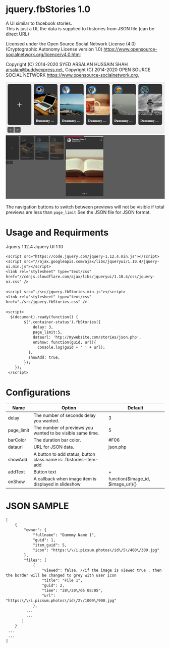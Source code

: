 # jquery.fbStories 1.0

A UI similar to facebook stories.  
This is just a UI, the data is supplied to fbstories from JSON file (can be direct URL)

Licensed under the Open Source Social Network License (4.0) (Cryptographic Autonomy License version 1.0)
https://www.opensource-socialnetwork.org/licence/v4.0.html

Copyright (C) 2014-2020 SYED ARSALAN HUSSAIN SHAH arsalan@buddyexpress.net,
Copyright (C) 2014-2020 OPEN SOURCE SOCIAL NETWORK https://www.opensource-socialnetwork.org,
 
![Previews](https://github.com/lianglee/jquery.fbStories/blob/master/preview1.jpg?raw=true)
![Previews](https://github.com/lianglee/jquery.fbStories/blob/master/preview2.jpg?raw=true)

The navigation buttons to switch between previews will not be visible if total previews are less than `page_limit`
See the JSON file for JSON format.

# Usage and Requirments
Jquery 1.12.4
Jquery UI 1.10 

    <script src="https://code.jquery.com/jquery-1.12.4.min.js"></script>
    <script src="//ajax.googleapis.com/ajax/libs/jqueryui/1.10.4/jquery-ui.min.js"></script>
    <link rel="stylesheet" type="text/css" href="//cdnjs.cloudflare.com/ajax/libs/jqueryui/1.10.4/css/jquery-ui.css" />

    <script src="./src/jquery.fbStories.min.js"></script>
    <link rel="stylesheet" type="text/css" href="./src/jquery.fbStories.css" />
    
    <script>
      $(document).ready(function() {
            $('.container-status').fbStories({
                delay: 3,
                page_limit:5,
                dataurl: 'htp://mywebsite.com/stories/json.php',
                onShow: function(guid, url){
                  console.log(guid + ' ' + url);
              },
              showAdd: true,
            });
        });
     </script>

# Configurations
Name | Option | Default |
--- | --- |  --- |
delay | The number of seconds delay you wanted.  | 3 | 
page_limit | The number of previews you wanted to be visible same time.| 5 |
barColor | The duration bar color. | #F06 |
dataurl | URL for JSON data. | json.php |
showAdd | A button to add status, button class name is: .fbstories-item-add |  | 
addText | Button text | &#43;|
onShow  | A callback when image item is displayed in slideshow | function($image_id, $image_url){} |

# JSON SAMPLE

    [
        {
            "owner": {
                "fullname": "Dummmy Name 1",
                "guid": 1,
                "item_guid": 5,
                "icon": "https:\/\/i.picsum.photos\/id\/5\/400\/300.jpg"
            },
            "files": [
                {
                    "viewed": false, //if the image is viewed true , then the border will be changed to grey with user icon
                    "title": "File 1",
                    "guid": 2,
                    "time": "28\/20\/05 08:05",
                    "url": "https:\/\/i.picsum.photos\/id\/2\/1000\/900.jpg"
                },
             ...
             ...
           ]
        }
     ...
     ...
    ]
